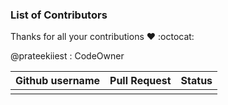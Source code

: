 ### List of Contributors

Thanks for all your contributions :heart: :octocat:

@prateekiiest : CodeOwner

| Github username      | Pull Request           | Status  |
| ------------- |:-------------:| -----:|
|    |  |  |
